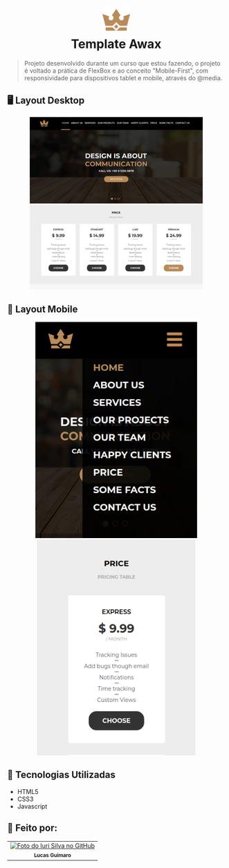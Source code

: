 <h1 align="center">
<img src="https://github.com/LukasGuimaro/Projeto-Awax/blob/master/assets/images/crown.png" alt="icon imagem"> <br>Template Awax
</h1>

> Projeto desenvolvido durante um curso que estou fazendo, o projeto é voltado a prática de FlexBox e ao conceito "Mobile-First", com responsividade para dispositivos tablet e mobile, através do @media.

## 🖥️ Layout Desktop


<div align="center">
<img src="https://github.com/LukasGuimaro/Projeto-Awax/blob/master/media/desktop.png" min-width="400px" max-width="400px" width="400px; align="right" alt="desktop imagem">
<img src="https://github.com/LukasGuimaro/Projeto-Awax/blob/master/media/desktop-price.png" min-width="400px" max-width="400px" width="400px; align="left" alt="desktop imagem">
</div>

## 📱 Layout Mobile

<div align="center">
<img src="https://github.com/LukasGuimaro/Projeto-Awax/blob/master/media/mobile.png" min-height="500px" max-height="500px" height="500px; alt="Mobile imagem">
<img src="https://github.com/LukasGuimaro/Projeto-Awax/blob/master/media/mobile-price.png" min-height="500px" max-height="500px" height="500px; alt="Mobile imagem">
</div>

## 🚀 Tecnologias Utilizadas

- HTML5
- CSS3
- Javascript

## 👾 Feito por:

<table>
  <tr>
    <td align="center">
      <a href="#">
        <img src="https://avatars.githubusercontent.com/u/106471648?v=4" width="100px;" alt="Foto do Iuri Silva no GitHub"/><br>
        <sub>
          <b>Lucas Guimaro</b>
        </sub>
      </a>
    </td>
  </tr>
</table>
